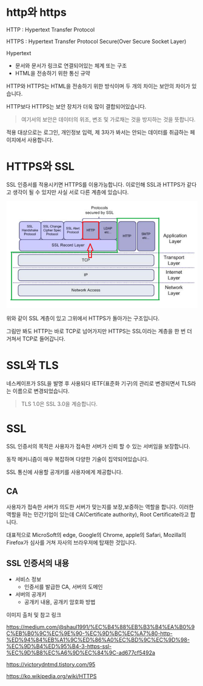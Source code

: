 # http와 https

HTTP  : Hypertext Transfer Protocol

HTTPS : Hypertext Transfer Protocol Secure(Over Secure Socket Layer)

Hypertext
 - 문서와 문서가 링크로 연결되어있는 체계 또는 구조
 - HTML을 전송하기 위한 통신 규약

HTTP와 HTTPS는 HTML을 전송하기 위한 방식이며 두 개의 차이는 보안의 차이가 있습니다.

HTTP보다 HTTPS는 보안 장치가 더욱 많이 결합되어있습니다.
> 여기서의 보안은 데이터의 위조, 변조 및 가로채는 것을 방지하는 것을 뜻합니다.

적용 대상으로는 로그인, 개인정보 입력, 제 3자가 봐서는 안되는 데이터를 취급하는 페이지에서 사용합니다.

# HTTPS와 SSL
SSL 인증서를 적용시키면 HTTPS를 이용가능합니다. 이로인해 SSL과 HTTPS가 같다고 생각이 될 수 있지만 사실 서로 다른 계층에 있습니다.

<img src="../iamges/Layer_Image.png" />

위와 같이 SSL 계층이 있고 그위에서 HTTPS가 돌아가는 구조입니다.

그림만 봐도 HTTP는 바로 TCP로 넘어가지만 HTTPS는 SSL이라는 계층을 한 번 더 거쳐서 TCP로 들어갑니다.

# SSL와 TLS

네스케이프가 SSL을 발명 후 사용되다 IETF(표준화 기구)의 관리로 변경되면서 TLS라는 이름으로 변경되었습니다.
> TLS 1.0은 SSL 3.0을 계승합니다.

# SSL

SSL 인증서의 목적은 사용자가 접속한 서버가 신뢰 할 수 있는 서버임을 보장합니다.

동작 메커니즘이 매우 복잡하며 다양한 기술이 집약되어있습니다.

SSL 통신에 사용할 공개키를 사용자에게 제공합니다.

## CA
사용자가 접속한 서버가 의도한 서버가 맞는지를 보장,보증하는 역할을 합니다.
이러한 역할을 하는 민간기업이 있는데 CA(Certificate authority), Root Certificate라고 합니다. 

대표적으로 MicroSoft의 edge, Google의 Chrome, apple의 Safari, Mozilla의 Firefox가 심사를 거쳐 자사의 브라우저에 탑재한 것입니다.

## SSL 인증서의 내용
 - 서비스 정보
   - 인증서를 발급한 CA, 서버의 도메인
 - 서버의 공개키
   - 공개키 내용, 공개키 암호화 방법


이미지 출처 및 참고 링크

https://medium.com/@shaul1991/%EC%B4%88%EB%B3%B4%EA%B0%9C%EB%B0%9C%EC%9E%90-%EC%9D%BC%EC%A7%80-http-%ED%94%84%EB%A1%9C%ED%86%A0%EC%BD%9C%EC%9D%98-%EC%9D%B4%ED%95%B4-3-https-ssl-%EC%9D%B8%EC%A6%9D%EC%84%9C-ad677cf5492a

https://victorydntmd.tistory.com/95

https://ko.wikipedia.org/wiki/HTTPS
